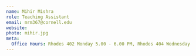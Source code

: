 ```yaml
---
name: Mihir Mishra
role: Teaching Assistant
email: mrm367@cornell.edu
website: 
photo: mihir.jpg
meta:
  Office Hours: Rhodes 402 Monday 5.00 - 6.00 PM, Rhodes 404 Wednesday 5.00 - 6.00 PM
---
```

